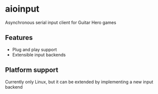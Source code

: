 # aioinput
Asynchronous serial input client for Guitar Hero games

## Features
* Plug and play support
* Extensible input backends

## Platform support
Currently only Linux, but it can be extended by implementing a new input backend

